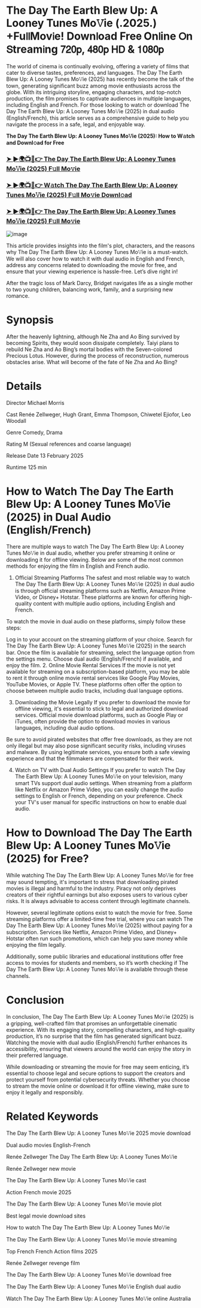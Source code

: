 # The Day The Earth Blew Up: A Looney Tunes Mo𝚅ie (.2025.) +Fu𝗅𝗅Mov𝗂e! Down𝗅oad Fre𝖾 On𝗅ine 𝖮n 𝖲tream𝗂ng 𝟩𝟤𝟢𝗉, 𝟦𝟪𝟢𝗉 𝖧𝖣 & 𝟣𝟢𝟪𝟢𝗉

The world of cinema is continually evolving, offering a variety of films that cater to diverse tastes, preferences, and languages. The Day The Earth Blew Up: A Looney Tunes Mo𝚅ie (2025) has recently become the talk of the town, generating significant buzz among movie enthusiasts across the globe. With its intriguing storyline, engaging characters, and top-notch production, the film promises to captivate audiences in multiple languages, including English and French. For those looking to watch or download The Day The Earth Blew Up: A Looney Tunes Mo𝚅ie (2025) in dual audio (English/French), this article serves as a comprehensive guide to help you navigate the process in a safe, legal, and enjoyable way.

**The Day The Earth Blew Up: A Looney Tunes Mo𝚅ie (2025): How to W𝚊tch and Downl𝚘ad for Free**

### [➤ ►🌍📺📱👉 The Day The Earth Blew Up: A Looney Tunes Mo𝚅ie (2025) F𝚞ll Mo𝚟ie](https://t.co/qUxqyb0we2)

### [➤ ►🌍📺📱👉 W𝚊tch The Day The Earth Blew Up: A Looney Tunes Mo𝚅ie (2025) F𝚞ll Mo𝚟ie Downl𝚘ad](https://t.co/qUxqyb0we2)

### [➤ ►🌍📺📱👉 The Day The Earth Blew Up: A Looney Tunes Mo𝚅ie (2025) F𝚞ll Mo𝚟ie](https://t.co/qUxqyb0we2)

![image](https://image.tmdb.org/t/p/w185/hOfWqfwEw0EXfT6eHh5H9ve5vgP.jpg)

This article provides insights into the film's plot, characters, and the reasons why The Day The Earth Blew Up: A Looney Tunes Mo𝚅ie is a must-watch. We will also cover how to watch it with dual audio in English and French, address any concerns related to downloading the movie for free, and ensure that your viewing experience is hassle-free. Let’s dive right in!

After the tragic loss of Mark Darcy, Bridget navigates life as a single mother to two young children, balancing work, family, and a surprising new romance.

# Synopsis
After the heavenly lightning, although Ne Zha and Ao Bing survived by becoming Spirits, they would soon dissipate completely. Taiyi plans to rebuild Ne Zha and Ao Bing’s mortal bodies with the Seven-colored Precious Lotus. However, during the process of reconstruction, numerous obstacles arise. What will become of the fate of Ne Zha and Ao Bing?

# Details
Director Michael Morris

Cast Renée Zellweger, Hugh Grant, Emma Thompson, Chiwetel Ejiofor, Leo Woodall

Genre Comedy, Drama

Rating M (Sexual references and coarse language)

Release Date 13 February 2025

Runtime 125 min

# How to Watch The Day The Earth Blew Up: A Looney Tunes Mo𝚅ie (2025) in Dual Audio (English/French)
There are multiple ways to watch The Day The Earth Blew Up: A Looney Tunes Mo𝚅ie in dual audio, whether you prefer streaming it online or downloading it for offline viewing. Below are some of the most common methods for enjoying the film in English and French audio.

1. Official Streaming Platforms
The safest and most reliable way to watch The Day The Earth Blew Up: A Looney Tunes Mo𝚅ie (2025) in dual audio is through official streaming platforms such as Netflix, Amazon Prime Video, or Disney+ Hotstar. These platforms are known for offering high-quality content with multiple audio options, including English and French.

To watch the movie in dual audio on these platforms, simply follow these steps:

Log in to your account on the streaming platform of your choice.
Search for The Day The Earth Blew Up: A Looney Tunes Mo𝚅ie (2025) in the search bar.
Once the film is available for streaming, select the language option from the settings menu.
Choose dual audio (English/French) if available, and enjoy the film.
2. Online Movie Rental Services
If the movie is not yet available for streaming on a subscription-based platform, you may be able to rent it through online movie rental services like Google Play Movies, YouTube Movies, or Apple TV. These platforms often offer the option to choose between multiple audio tracks, including dual language options.

3. Downloading the Movie Legally
If you prefer to download the movie for offline viewing, it's essential to stick to legal and authorized download services. Official movie download platforms, such as Google Play or iTunes, often provide the option to download movies in various languages, including dual audio options.

Be sure to avoid pirated websites that offer free downloads, as they are not only illegal but may also pose significant security risks, including viruses and malware. By using legitimate services, you ensure both a safe viewing experience and that the filmmakers are compensated for their work.

4. Watch on TV with Dual Audio Settings
If you prefer to watch The Day The Earth Blew Up: A Looney Tunes Mo𝚅ie on your television, many smart TVs support dual audio settings. When streaming from a platform like Netflix or Amazon Prime Video, you can easily change the audio settings to English or French, depending on your preference. Check your TV's user manual for specific instructions on how to enable dual audio.

# How to Download The Day The Earth Blew Up: A Looney Tunes Mo𝚅ie (2025) for Free?
While watching The Day The Earth Blew Up: A Looney Tunes Mo𝚅ie for free may sound tempting, it's important to stress that downloading pirated movies is illegal and harmful to the industry. Piracy not only deprives creators of their rightful earnings but also exposes users to various cyber risks. It is always advisable to access content through legitimate channels.

However, several legitimate options exist to watch the movie for free. Some streaming platforms offer a limited-time free trial, where you can watch The Day The Earth Blew Up: A Looney Tunes Mo𝚅ie (2025) without paying for a subscription. Services like Netflix, Amazon Prime Video, and Disney+ Hotstar often run such promotions, which can help you save money while enjoying the film legally.

Additionally, some public libraries and educational institutions offer free access to movies for students and members, so it’s worth checking if The Day The Earth Blew Up: A Looney Tunes Mo𝚅ie is available through these channels.

# Conclusion
In conclusion, The Day The Earth Blew Up: A Looney Tunes Mo𝚅ie (2025) is a gripping, well-crafted film that promises an unforgettable cinematic experience. With its engaging story, compelling characters, and high-quality production, it’s no surprise that the film has generated significant buzz. Watching the movie with dual audio (English/French) further enhances its accessibility, ensuring that viewers around the world can enjoy the story in their preferred language.

While downloading or streaming the movie for free may seem enticing, it’s essential to choose legal and secure options to support the creators and protect yourself from potential cybersecurity threats. Whether you choose to stream the movie online or download it for offline viewing, make sure to enjoy it legally and responsibly.

# Related Keywords
The Day The Earth Blew Up: A Looney Tunes Mo𝚅ie 2025 movie download

Dual audio movies English-French

Renée Zellweger The Day The Earth Blew Up: A Looney Tunes Mo𝚅ie

Renée Zellweger new movie

The Day The Earth Blew Up: A Looney Tunes Mo𝚅ie cast

Action French movie 2025

The Day The Earth Blew Up: A Looney Tunes Mo𝚅ie movie plot

Best legal movie download sites

How to watch The Day The Earth Blew Up: A Looney Tunes Mo𝚅ie

The Day The Earth Blew Up: A Looney Tunes Mo𝚅ie movie streaming

Top French French Action films 2025

Renée Zellweger revenge film

The Day The Earth Blew Up: A Looney Tunes Mo𝚅ie download free

The Day The Earth Blew Up: A Looney Tunes Mo𝚅ie English dual audio

Watch The Day The Earth Blew Up: A Looney Tunes Mo𝚅ie online Australia
